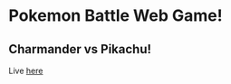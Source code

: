 # Pokemon Battle Web Game! #

## Charmander vs Pikachu! ##

Live [here](http://chiragkhatri.me/PokemonBattle/)

